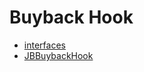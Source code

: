 # Buyback Hook 
- [interfaces](/docs/dev/v5/api/buyback-hook/interfaces/README.md)
- [JBBuybackHook](JBBuybackHook.md)
